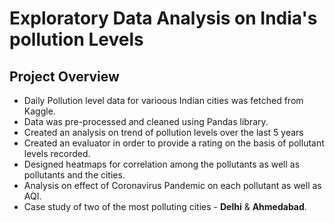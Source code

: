 # Exploratory Data Analysis on India's pollution Levels

## Project Overview
- Daily Pollution level data for varioous Indian cities was fetched from Kaggle.
- Data was pre-processed and cleaned using Pandas library.
- Created an analysis on trend of pollution levels over the last 5 years
- Created an evaluator in order to provide a rating on the basis of pollutant levels recorded.
- Designed heatmaps for correlation among the pollutants as well as pollutants and the cities.
- Analysis on effect of Coronavirus Pandemic on each pollutant as well as AQI.
- Case study of two of the most polluting cities - **Delhi** & **Ahmedabad**.
